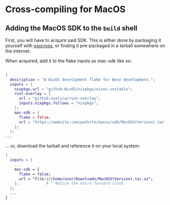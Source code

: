 # Cross-compiling for MacOS

## Adding the MacOS SDK to the `build` shell

First, you will have to acquire said SDK. This is either done by packaging it
yourself with [osxcross][osxcross], or finding it pre-packaged in a tarball
somewhere on the internet.

[osxcross]: https://github.com/tpoechtrager/osxcross

When acquired, add it to the flake inputs as mac-sdk like so:
```nix
  
{
  description = "A NixOS development flake for Bevy development.";
  inputs = {
    nixpkgs.url = "github:NixOS/nixpkgs/nixos-unstable";
    rust-overlay = {
      url = "github:oxalica/rust-overlay";
      inputs.nixpkgs.follows = "nixpkgs";
    };
    mac-sdk = {
      flake = false;
      url = "https://website.com/path/to/macos/sdk/MacOSX(Version).tar.xz";
    };
  };
...
```

... or, download the tarball and reference it on your local system:

```nix
{
  inputs = {
    ...
    mac-sdk = {
      flake = false;
      url = "file:///home/user/Downloads/MacOSX(Version).tar.xz";
    };            # ^ Notice the extra forward-slash.
  };
  ...
}
```

